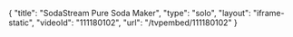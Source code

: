 {
    "title": "SodaStream Pure Soda Maker",
    "type": "solo",
    "layout": "iframe-static",
    "videoId": "111180102",
    "url": "\/tvpembed\/111180102"
}